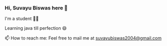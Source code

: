 ### Hi, Suvayu Biswas here 👋
I'm a student 👨‍🎓 

Learning java till perfection 😄

📫 How to reach me: Feel free to mail me at suvayubiswas2004@gmail.com 


<!--
**SuvayuBiswas/SuvayuBiswas** is a ✨ _special_ ✨ repository because its `README.md` (this file) appears on your GitHub profile.

Here are some ideas to get you started:

- 🔭 I’m currently working on ...
- 🌱 I’m currently learning ...
- 👯 I’m looking to collaborate on ...
- 🤔 I’m looking for help with ...
- 💬 Ask me about ...
- 📫 How to reach me: ...
- 😄 Pronouns: ...
- ⚡ Fun fact: ...
-->
